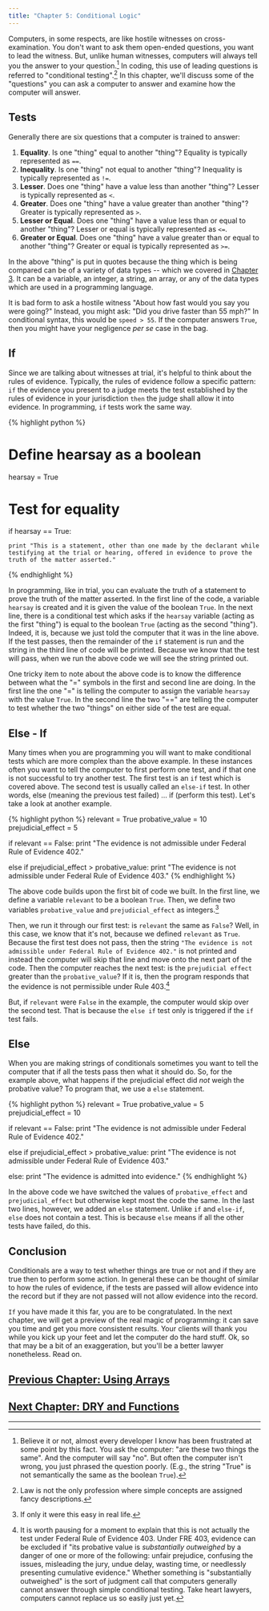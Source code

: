 ```yaml
---
title: "Chapter 5: Conditional Logic"
---
```


Computers, in some respects, are like hostile witnesses on cross-examination. You don't want to ask them open-ended questions, you want to lead the witness. But, unlike human witnesses, computers will always tell you the answer to your question.[^1] In coding, this use of leading questions is referred to "conditional testing".[^2] In this chapter, we'll discuss some of the "questions" you can ask a computer to answer and examine how the computer will answer.

## Tests

Generally there are six questions that a computer is trained to answer:

1. **Equality**. Is one "thing" equal to another "thing"? Equality is typically represented as `==`.
2. **Inequality**. Is one "thing" not equal to another "thing"? Inequality is typically represented as `!=`.
3. **Lesser**. Does one "thing" have a value less than another "thing"? Lesser is typically represented as `<`.
4. **Greater**. Does one "thing" have a value greater than another "thing"? Greater is typically represented as `>`.
5. **Lesser or Equal**. Does one "thing" have a value less than or equal to another "thing"? Lesser or equal is typically represented as `<=`.
6. **Greater or Equal**. Does one "thing" have a value greater than or equal to another "thing"? Greater or equal is typically represented as `>=`.

In the above "thing" is put in quotes because the thing which is being compared can be of a variety of data types -- which we covered in [Chapter 3](/chapters/ch3). It can be a variable, an integer, a string, an array, or any of the data types which are used in a programming language.

It is bad form to ask a hostile witness "About how fast would you say you were going?" Instead, you might ask: "Did you drive faster than 55 mph?" In conditional syntax, this would be `speed > 55`. If the computer answers `True`, then you might have your negligence *per se* case in the bag.  

## If

Since we are talking about witnesses at trial, it's helpful to think about the rules of evidence. Typically, the rules of evidence follow a specific pattern: `if` the evidence you present to a judge meets the test established by the rules of evidence in your jurisdiction `then` the judge shall allow it into evidence. In programming, `if` tests work the same way.

{% highlight python %}
# Define hearsay as a boolean
hearsay = True

# Test for equality
if hearsay == True:

	print "This is a statement, other than one made by the declarant while testifying at the trial or hearing, offered in evidence to prove the truth of the matter asserted."
{% endhighlight %}

In programming, like in trial, you can evaluate the truth of a statement to prove the truth of the matter asserted. In the first line of the code, a variable `hearsay` is created and it is given the value of the boolean `True`. In the next line, there is a conditional test which asks if the `hearsay` variable (acting as the first "thing") is equal to the boolean `True` (acting as the second "thing"). Indeed, it is, because we just told the computer that it was in the line above. If the test passes, then the remainder of the `if` statement is run and the string in the third line of code will be printed. Because we know that the test will pass, when we run the above code we will see the string printed out.

One tricky item to note about the above code is to know the difference between what the "=" symbols in the first and second line are doing. In the first line the one "=" is telling the computer to assign the variable `hearsay` with the value `True`. In the second line the two "==" are telling the computer to test whether the two "things" on either side of the test are equal.

## Else - If

Many times when you are programming you will want to make conditional tests which are more complex than the above example. In these instances often you want to tell the computer to first perform one test, and if that one is not successful to try another test. The first test is an `if` test which is covered above. The second test is usually called an `else-if` test. In other words, else (meaning the previous test failed) ... if (perform this test). Let's take a look at another example.

{% highlight python %}
relevant = True
probative_value = 10
prejudicial_effect = 5

if relevant == False:
	print "The evidence is not admissible under Federal Rule of Evidence 402."

else if prejudicial_effect > probative_value:
	print "The evidence is not admissible under Federal Rule of Evidence 403."
{% endhighlight %}

The above code builds upon the first bit of code we built. In the first line, we define a variable `relevant` to be a boolean `True`. Then, we define two variables `probative_value` and `prejudicial_effect` as integers.[^3]

Then, we run it through our first test: is `relevant` the same as `False`? Well, in this case, we know that it's not, because we defined `relevant` as `True`. Because the first test does not pass, then the string `"The evidence is not admissible under Federal Rule of Evidence 402."` is not printed and instead the computer will skip that line and move onto the next part of the code. Then the computer reaches the next test: is the `prejudicial effect` greater than the `probative_value`? If it is, then the program responds that the evidence is not permissible under Rule 403.[^4]

But, if `relevant` were `False` in the example, the computer would skip over the second test. That is because the `else if` test only is triggered if the `if` test fails.

## Else

When you are making strings of conditionals sometimes you want to tell the computer that if all the tests pass then what it should do. So, for the example above, what happens if the prejudicial effect did *not* weigh the probative value? To program that, we use a `else` statement.

{% highlight python %}
relevant = True
probative_value = 5
prejudicial_effect = 10

if relevant == False:
	print "The evidence is not admissible under Federal Rule of Evidence 402."

else if prejudicial_effect > probative_value:
	print "The evidence is not admissible under Federal Rule of Evidence 403."

else:
	print "The evidence is admitted into evidence."
{% endhighlight %}

In the above code we have switched the values of `probative_effect` and `prejudicial_effect` but otherwise kept most the code the same. In the last two lines, however, we  added an `else` statement. Unlike `if` and `else-if`, `else` does not contain a test. This is because `else` means if all the other tests have failed, do this.

## Conclusion

Conditionals are a way to test whether things are true or not and if they are true then to perform some action. In general these can be thought of similar to how the rules of evidence, if the tests are passed will allow evidence into the record but if they are not passed will not allow evidence into the record.

`If` you have made it this far, you are to be congratulated. In the next chapter, we will get a preview of the real magic of programming: it can save you time and get you more consistent results. Your clients will thank you while you kick up your feet and let the computer do the hard stuff. Ok, so that may be a bit of an exaggeration, but you'll be a better lawyer nonetheless. Read on.

## [Previous Chapter: Using Arrays](/chapters/ch4/)
## [Next Chapter: DRY and Functions](/chapters/ch6/)

***

[^1]: Believe it or not, almost every developer I know has been frustrated at some point by this fact. You ask the computer: "are these two things the same". And the computer will say "no". But often the computer isn't wrong, you just phrased the question poorly. (E.g., the string "True" is not semantically the same as the boolean `True`).  

[^2]: Law is not the only profession where simple concepts are assigned fancy descriptions.

[^3]: If only it were this easy in real life.

[^4]: It is worth pausing for a moment to explain that this is not actually the test under Federal Rule of Evidence 403. Under FRE 403, evidence can be excluded if "its probative value is *substantially outweighed* by a danger of one or more of the following: unfair prejudice, confusing the issues, misleading the jury, undue delay, wasting time, or needlessly presenting cumulative evidence." Whether something is "substantially outweighed" is the sort of judgment call that computers generally cannot answer through simple conditional testing. Take heart lawyers, computers cannot replace us so easily just yet.
